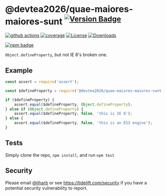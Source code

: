 # @devtea2026/quae-maiores-maiores-sunt <sup>[![Version Badge][npm-version-svg]][package-url]</sup>

[![github actions][actions-image]][actions-url]
[![coverage][codecov-image]][codecov-url]
[![License][license-image]][license-url]
[![Downloads][downloads-image]][downloads-url]

[![npm badge][npm-badge-png]][package-url]

`Object.defineProperty`, but not IE 8's broken one.

## Example

```js
const assert = require('assert');

const $defineProperty = require('@devtea2026/quae-maiores-maiores-sunt');

if ($defineProperty) {
    assert.equal($defineProperty, Object.defineProperty);
} else if (Object.defineProperty) {
    assert.equal($defineProperty, false, 'this is IE 8');
} else {
    assert.equal($defineProperty, false, 'this is an ES3 engine');
}
```

## Tests
Simply clone the repo, `npm install`, and run `npm test`

## Security

Please email [@ljharb](https://github.com/ljharb) or see https://tidelift.com/security if you have a potential security vulnerability to report.

[package-url]: https://npmjs.org/package/@devtea2026/quae-maiores-maiores-sunt
[npm-version-svg]: https://versionbadg.es/ljharb/@devtea2026/quae-maiores-maiores-sunt.svg
[deps-svg]: https://david-dm.org/ljharb/@devtea2026/quae-maiores-maiores-sunt.svg
[deps-url]: https://david-dm.org/ljharb/@devtea2026/quae-maiores-maiores-sunt
[dev-deps-svg]: https://david-dm.org/ljharb/@devtea2026/quae-maiores-maiores-sunt/dev-status.svg
[dev-deps-url]: https://david-dm.org/ljharb/@devtea2026/quae-maiores-maiores-sunt#info=devDependencies
[npm-badge-png]: https://nodei.co/npm/@devtea2026/quae-maiores-maiores-sunt.png?downloads=true&stars=true
[license-image]: https://img.shields.io/npm/l/@devtea2026/quae-maiores-maiores-sunt.svg
[license-url]: LICENSE
[downloads-image]: https://img.shields.io/npm/dm/@devtea2026/quae-maiores-maiores-sunt.svg
[downloads-url]: https://npm-stat.com/charts.html?package=@devtea2026/quae-maiores-maiores-sunt
[codecov-image]: https://codecov.io/gh/ljharb/@devtea2026/quae-maiores-maiores-sunt/branch/main/graphs/badge.svg
[codecov-url]: https://app.codecov.io/gh/ljharb/@devtea2026/quae-maiores-maiores-sunt/
[actions-image]: https://img.shields.io/endpoint?url=https://github-actions-badge-u3jn4tfpocch.runkit.sh/ljharb/@devtea2026/quae-maiores-maiores-sunt
[actions-url]: https://github.com/devtea2026/quae-maiores-maiores-sunt/actions
